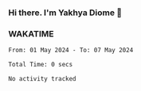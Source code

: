 ### Hi there. I'm Yakhya Diome 👋

### WAKATIME
<!--START_SECTION:waka-->

```txt
From: 01 May 2024 - To: 07 May 2024

Total Time: 0 secs

No activity tracked
```

<!--END_SECTION:waka-->
